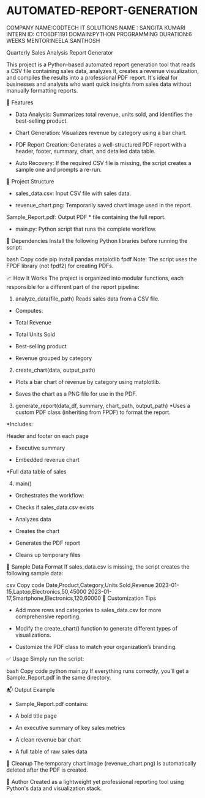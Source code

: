 # AUTOMATED-REPORT-GENERATION

COMPANY NAME:CODTECH IT SOLUTIONS
NAME : SANGITA KUMARI
INTERN ID: CTO6DF1191
DOMAIN:PYTHON PROGRAMMING
DURATION:6 WEEKS
MENTOR:NEELA SANTHOSH




Quarterly Sales Analysis Report Generator

This project is a Python-based automated report generation tool that reads a CSV file containing sales data, analyzes it, creates a revenue visualization, and compiles the results into a professional PDF report. It's ideal for businesses and analysts who want quick insights from sales data without manually formatting reports.

🚀 Features
* Data Analysis: Summarizes total revenue, units sold, and identifies the best-selling product.

* Chart Generation: Visualizes revenue by category using a bar chart.

* PDF Report Creation: Generates a well-structured PDF report with a header, footer, summary, chart, and detailed data table.

* Auto Recovery: If the required CSV file is missing, the script creates a sample one and prompts a re-run.

📂 Project Structure
* sales_data.csv: Input CSV file with sales data.

* revenue_chart.png: Temporarily saved chart image used in the report.

Sample_Report.pdf: Output PDF * file containing the full report.

* main.py: Python script that runs the complete workflow.

🧰 Dependencies
Install the following Python libraries before running the script:

bash
Copy code
pip install pandas matplotlib fpdf
Note: The script uses the FPDF library (not fpdf2) for creating PDFs.

📈 How It Works
The project is organized into modular functions, each responsible for a different part of the report pipeline:

1. analyze_data(file_path)
Reads sales data from a CSV file.

* Computes:

* Total Revenue

* Total Units Sold

* Best-selling product

* Revenue grouped by category

2. create_chart(data, output_path)
* Plots a bar chart of revenue by category using matplotlib.

* Saves the chart as a PNG file for use in the PDF.

3. generate_report(data_df, summary, chart_path, output_path)
*Uses a custom PDF class (inheriting from FPDF) to format the report.

*Includes:

Header and footer on each page

* Executive summary

* Embedded revenue chart

*Full data table of sales

4. main()
* Orchestrates the workflow:

* Checks if sales_data.csv exists

* Analyzes data

* Creates the chart

* Generates the PDF report

* Cleans up temporary files

📌 Sample Data Format
If sales_data.csv is missing, the script creates the following sample data:

csv
Copy code
Date,Product,Category,Units Sold,Revenue
2023-01-15,Laptop,Electronics,50,45000
2023-01-17,Smartphone,Electronics,120,60000
📝 Customization Tips
* Add more rows and categories to sales_data.csv for more comprehensive reporting.

* Modify the create_chart() function to generate different types of visualizations.

* Customize the PDF class to match your organization’s branding.

✅ Usage
Simply run the script:

bash
Copy code
python main.py
If everything runs correctly, you’ll get a Sample_Report.pdf in the same directory.

📬 Output Example
* Sample_Report.pdf contains:

* A bold title page

* An executive summary of key sales metrics

* A clean revenue bar chart

* A full table of raw sales data

🧹 Cleanup
The temporary chart image (revenue_chart.png) is automatically deleted after the PDF is created.

📧 Author
Created as a lightweight yet professional reporting tool using Python's data and visualization stack.
